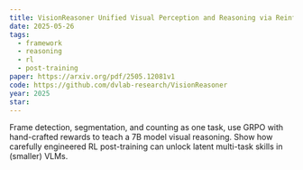 ```yaml
---
title: VisionReasoner Unified Visual Perception and Reasoning via Reinforcement Learning
date: 2025-05-26
tags:
  - framework
  - reasoning
  - rl
  - post-training
paper: https://arxiv.org/pdf/2505.12081v1
code: https://github.com/dvlab-research/VisionReasoner
year: 2025
star:
---
```

Frame detection, segmentation, and counting as one task, use GRPO with hand-crafted rewards to teach a 7B model visual reasoning. Show how carefully engineered RL post-training can unlock latent multi-task skills in (smaller) VLMs. 